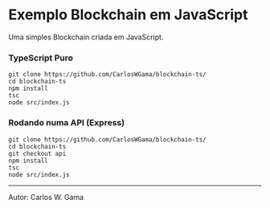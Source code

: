 # Exemplo Blockchain em JavaScript

Uma simples Blockchain criada em JavaScript.

### TypeScript Puro
```
git clone https://github.com/CarlosWGama/blockchain-ts/
cd blockchain-ts
npm install
tsc 
node src/index.js
```

### Rodando numa API (Express)
```
git clone https://github.com/CarlosWGama/blockchain-ts/
cd blockchain-ts
git checkout api
npm install
tsc 
node src/index.js
```

---
Autor: Carlos W. Gama